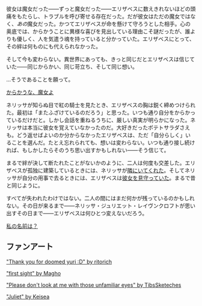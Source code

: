<!-- title: 冗談だよね？ -->
<!-- relationship: Romantic -->

彼女は魔女だった――ずっと魔女だった――エリザベスに数えきれないほどの頭痛をもたらし、トラブルを呼び寄せる存在だった。だが彼女はただの魔女ではなく、*あの*魔女だった。かつてエリザベスが命を懸けて守ろうとした相手。心の奥底では、からかうことに異様な喜びを見出している理由こそ謎だったが、誰よりも優しく、人を気遣う魂を持っていると分かっていた。エリザベスにとって、その絆は何ものにも代えられなかった。

そして今も変わらない。異世界にあっても、きっと同じだとエリザベスは信じていた――同じからかい、同じ苛立ち、そして同じ想い。

…そうであることを願って。

[からかうな、魔女よ](#embed:https://www.youtube.com/live/2toZfafpyW8?si=c_AF1wjc3n30qs8a&t=2154)

ネリッサが知らぬ目で紅の騎士を見たとき、エリザベスの胸は鋭く締めつけられた。最初は「またふざけているのだろう」と思った。いつも通り自分をからかっているだけだと。しかし会話を重ねるうちに、厳しい真実が明らかになった。ネリッサは本当に彼女を覚えていなかったのだ。大好きだったポテトサラダさえも。どう返せばよいのか分からなかったエリザベスは、ただ「自分らしく」いることを選んだ。たとえ忘れられても、想いは変わらない。いつも通り接し続ければ、もしかしたらそのうち思い出すかもしれない――そう信じて。

まるで絆が決して断たれたことがないかのように、二人は何度も交差した。エリザベスが孤独に建築しているときには、ネリッサが[隣にいてくれた](https://www.youtube.com/live/2toZfafpyW8?si=A837PYRSHvJus1sJ&t=8673)。そしてネリッサが自分の用事で去るときには、エリザベスは[彼女を見守っていた](https://www.youtube.com/live/2toZfafpyW8?si=YfAOcQoIOWbai1uL&t=5607)。まるで昔と同じように。

すべてが失われたわけではない。二人の間にはまだ何かが残っているのかもしれない。その日が来るまで――ネリッサ・ジュリエット・レイヴンクロフトが思い出すその日まで――エリザベスは何ひとつ変えないだろう。

[私の名前は？](#embed:https://www.youtube.com/live/2toZfafpyW8?si=Bibgd_RaoXYFdYtI&t=4831)

## ファンアート

["Thank you for doomed yuri :D" by ritorich](https://x.com/ritorich_s/status/1921996810249265554)

["first sight" by Magho](https://x.com/M_Agho/status/1926008375482990741)

["Please don't look at me with those unfamiliar eyes" by TibsSketeches](https://x.com/TibsSketches/status/1919845172369596470)

["Juliet" by Keisea](https://x.com/Keiseeaaa/status/1919107348817195311)
